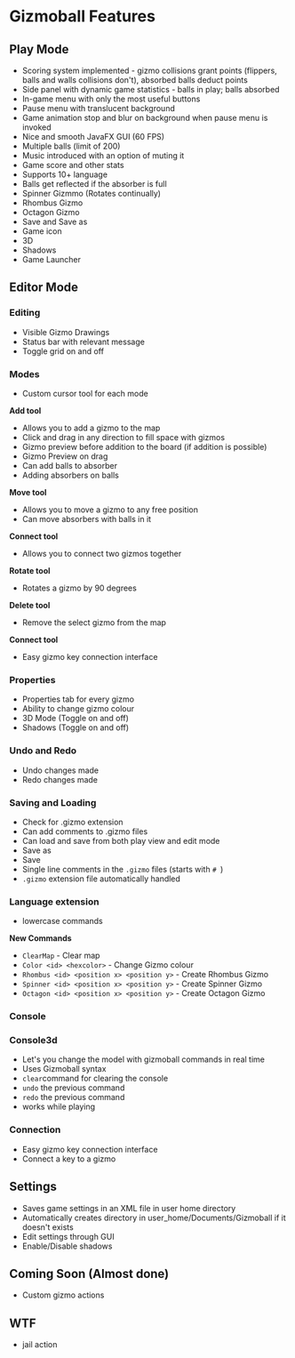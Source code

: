 # Gizmoball Features

## Play Mode

* Scoring system implemented - gizmo collisions grant points
 (flippers, balls and walls collisions don't), absorbed balls deduct points
* Side panel with dynamic game statistics - balls in play; balls absorbed
* In-game menu with only the most useful buttons
* Pause menu with translucent background
* Game animation stop and blur on background when pause menu is invoked 
* Nice and smooth JavaFX GUI (60 FPS)
* Multiple balls (limit of 200)
* Music introduced with an option of muting it 
* Game score and other stats
* Supports 10+ language
* Balls get reflected if the absorber is full
* Spinner Gizmmo (Rotates continually)
* Rhombus Gizmo
* Octagon Gizmo 
* Save and Save as
* Game icon
* 3D 
* Shadows
* Game Launcher

## Editor Mode

### Editing
* Visible Gizmo Drawings
* Status bar with relevant message
* Toggle grid on and off

### Modes
* Custom cursor tool for each mode

**Add tool**

* Allows you to add a gizmo to the map
* Click and drag in any direction to fill space with gizmos
* Gizmo preview before addition to the board (if addition is possible) 
* Gizmo Preview on drag
* Can add balls to absorber
* Adding absorbers on balls

**Move tool**
* Allows you to move a gizmo to any free position
* Can move absorbers with balls in it

**Connect tool**
* Allows you to connect two gizmos together

**Rotate tool**
* Rotates a gizmo by 90 degrees

**Delete tool**
* Remove the select gizmo from the map

**Connect tool**
* Easy gizmo key connection interface

### Properties
* Properties tab for every gizmo
* Ability to change gizmo colour
* 3D Mode (Toggle on and off)
* Shadows (Toggle on and off)

### Undo and Redo
* Undo changes made
* Redo changes made

### Saving and Loading
* Check for .gizmo extension
* Can add comments to .gizmo files
* Can load and save from both play view and edit mode
* Save as
* Save
* Single line comments in the `.gizmo` files (starts with `# `)
* `.gizmo` extension file automatically handled

### Language extension

* lowercase commands

**New Commands**
* ```ClearMap``` - Clear map
* ```Color <id> <hexcolor>``` - Change Gizmo colour
* ```Rhombus <id> <position x> <position y>``` - Create Rhombus Gizmo
* ```Spinner <id> <position x> <position y>```  - Create Spinner Gizmo
* ```Octagon <id> <position x> <position y>``` - Create Octagon Gizmo

### Console
### Console3d
* Let's you change the model with gizmoball commands in real time 
* Uses Gizmoball syntax
* `clear`command for clearing the console
* `undo` the previous command
* `redo` the previous command
* works while playing



### Connection
* Easy gizmo key connection interface
* Connect a key to a gizmo

## Settings
* Saves game settings in an XML file in user home directory
* Automatically creates directory in user_home/Documents/Gizmoball if it doesn't exists
* Edit settings through GUI
* Enable/Disable shadows

## Coming Soon (Almost done)
* Custom gizmo actions

## WTF
* jail action